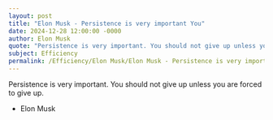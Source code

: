 ```yaml
---
layout: post
title: "Elon Musk - Persistence is very important You"
date: 2024-12-28 12:00:00 -0000
author: Elon Musk
quote: "Persistence is very important. You should not give up unless you are forced to give up."
subject: Efficiency
permalink: /Efficiency/Elon Musk/Elon Musk - Persistence is very important You
---
```


Persistence is very important. You should not give up unless you are forced to give up.

- Elon Musk
